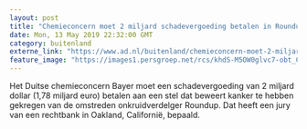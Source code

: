 ```yaml
---
layout: post
title: "Chemieconcern moet 2 miljard schadevergoeding betalen in Roundup-proces"
date: Mon, 13 May 2019 22:32:00 GMT
category: buitenland
externe_link: "https://www.ad.nl/buitenland/chemieconcern-moet-2-miljard-schadevergoeding-betalen-in-roundup-proces~af599877/"
feature_image: "https://images1.persgroep.net/rcs/khdS-M5OW0glvc7-obt_Coxtw9A/diocontent/148297565/_fitwidth/400/?appId=21791a8992982cd8da851550a453bd7f&quality=0.7"
---
```


Het Duitse chemieconcern Bayer moet een schadevergoeding van 2 miljard dollar (1,78 miljard euro) betalen aan een stel dat beweert kanker te hebben gekregen van de omstreden onkruidverdelger Roundup. Dat heeft een jury van een rechtbank in Oakland, Californië, bepaald.
